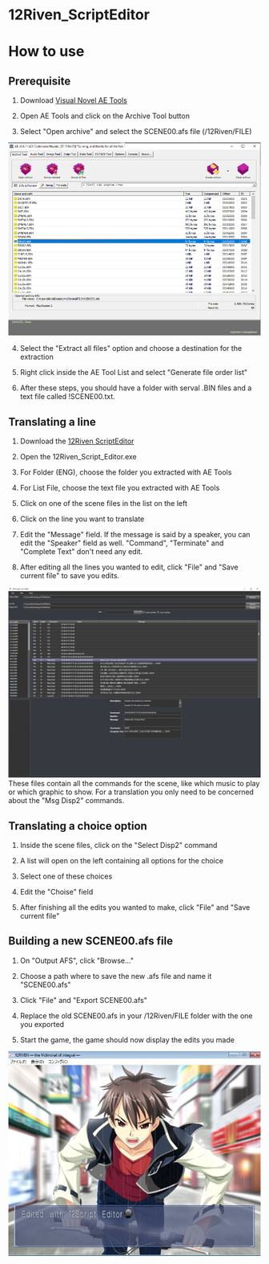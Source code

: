 # 12Riven_ScriptEditor


# How to use


## Prerequisite

1. Download [Visual Novel AE Tools](http://wks.arai-kibou.ru/download/ae/ae_20170405_nosrc.7z)

2. Open AE Tools and click on the Archive Tool button

3. Select "Open archive" and select the SCENE00.afs file (/12Riven/FILE)

![AE Tools](pictures/AETools.PNG)

4. Select the "Extract all files" option and choose a destination for the extraction

5. Right click inside the AE Tool List and select "Generate file order list"

6. After these steps, you should have a folder with serval .BIN files and a text file called !SCENE00.txt.

## Translating a line 

1. Download the [12Riven ScriptEditor](https://github.com/Exormeter/12Riven_ScriptEditor/releases/download/0.0.1/12Riven_ScriptEditor.0.0.1.rar)

2. Open the 12Riven_Script_Editor.exe

3. For Folder (ENG), choose the folder you extracted with AE Tools

4. For List File, choose the text file you extracted with AE Tools

5. Click on one of the scene files in the list on the left

6. Click on the line you want to translate

7. Edit the "Message" field. If the message is said by a speaker, you can edit the "Speaker" field as well.
"Command", "Terminate" and "Complete Text" don't need any edit.

8. After editing all the lines you wanted to edit, click "File" and "Save current file" to save you edits.

![12Riven ScriptEditor](pictures/ScriptEditor.PNG)
These files contain all the commands for the scene, like which music to play or which graphic to show.
For a translation you only need to be concerned about the "Msg Disp2" commands.

## Translating a choice option

1. Inside the scene files, click on the "Select Disp2" command

2. A list will open on the left containing all options for the choice

3. Select one of these choices

4. Edit the "Choise" field

5. After finishing all the edits you wanted to make, click "File" and "Save current file"

## Building a new SCENE00.afs file

1. On "Output AFS", click "Browse..."

2. Choose a path where to save the new .afs file and name it "SCENE00.afs"

3. Click "File" and "Export SCENE00.afs"

4. Replace the old SCENE00.afs in your /12Riven/FILE folder with the one you exported

5. Start the game, the game should now display the edits you made

![12Riven Edited](pictures/Edited.PNG)


